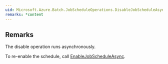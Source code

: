 ```yaml
---  
uid: Microsoft.Azure.Batch.JobScheduleOperations.DisableJobScheduleAsync(System.String,System.Collections.Generic.IEnumerable{Microsoft.Azure.Batch.BatchClientBehavior},System.Threading.CancellationToken)  
remarks: *content  
---  
```

  
## Remarks  
 The disable operation runs asynchronously.  
  
 To re-enable the schedule, call [EnableJobScheduleAsync](assetId:///M:Microsoft.Azure.Batch.JobScheduleOperations.EnableJobScheduleAsync(System.String,System.Collections.Generic.IEnumerable{Microsoft.Azure.Batch.BatchClientBehavior},System.Threading.CancellationToken)?qualifyHint=False&autoUpgrade=True).